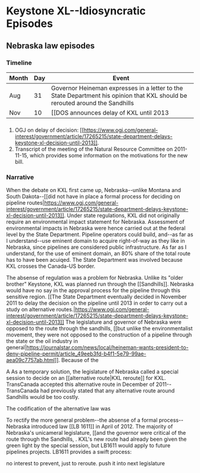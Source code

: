 # Keystone XL--Idiosyncratic Episodes

## Nebraska law episodes

### Timeline

Month   | Day   | Event
---     | ---   | ------------------
Aug     | 31    | Governor Heineman expresses in a letter to the State Department his opinion that KXL should be rerouted around the Sandhills
Nov     | 10    | [[DOS announces delay of KXL until 2013|https://www.ogj.com/general-interest/government/article/17265215/state-department-delays-keystone-xl-decision-until-2013]]

###

1. OGJ on delay of decision: [[https://www.ogj.com/general-interest/government/article/17265215/state-department-delays-keystone-xl-decision-until-2013]].
2. Transcript of the meeting of the Natural Resource Committee on 2011-11-15, which provides some information on the motivations for the new bill.

### Narrative

When the debate on KXL first came up, Nebraska--unlike Montana and South Dakota--[[did not have in place a formal process for deciding on pipeline routes|https://www.ogj.com/general-interest/government/article/17265215/state-department-delays-keystone-xl-decision-until-2013]]. Under state regulations, KXL did not originally require an environmental impact statement for Nebraska. Assessment of environmental impacts in Nebraska were hence carried out at the federal level by the State Department. Pipeline operators could build, and--as far as I understand--use eminent domain to acquire right-of-way as they like in Nebraska, since pipelines are considered public infrastructure. As far as I understand, for the use of eminent domain, an 80% share of the total route has to have been acuiqed. The State Department was involved because KXL crosses the Canada-US border. 

The absense of regulation was a problem for Nebraska. Unlike its "older brother" Keystone, KXL was planned run through the [[Sandhills]]. Nebraska would have no say in the approval process for the pipeline through this sensitive region. [[The State Department eventually decided in November 2011 to delay the decision on the pipeline until 2013 in order to carry out a study on alternative routes.|https://www.ogj.com/general-interest/government/article/17265215/state-department-delays-keystone-xl-decision-until-2013]] The legislature and governor of Nebraska were opposed to the route through the sandhills, [[but unlike the environmentalist movement, they were not opposed to the construction of a pipeline through the state or the oil industry in general|https://journalstar.com/news/local/heineman-wants-president-to-deny-pipeline-permit/article_49eeb3fd-b4f1-5e79-99ae-aea09c7757ab.html]]. Because of the 


A As a temporary solution, the legislature of Nebraska called a special session to decide on an [[alternative route|KXL reroute]] for KXL. TransCanada accepted this alternative route in December of 2011--TransCanada had previously stated that any alternative route around Sandhills would be too costly.

The codification of the alternative law was 

To rectify the more general problem--the absense of a formal process--Nebraska introduced law [[LB 1611]] in April of 2012. The majority of Nebraska's unicameral legislature, [[and the governor were critical of the route through the Sandhills, . KXL's new route had already been given the green light by the special session, but LB1611 would apply to future pipelines projects. LB1611 provides a swift process: 

no interest to prevent, just to reroute. push it into next legislature
